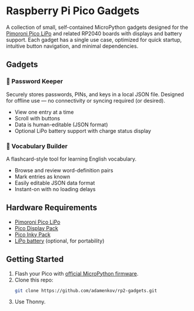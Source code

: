 # Raspberry Pi Pico Gadgets

A collection of small, self-contained MicroPython gadgets designed for the [Pimoroni Pico LiPo](https://shop.pimoroni.com/products/pico-lipo-16mb) and related RP2040 boards with displays and battery support. Each gadget has a single use case, optimized for quick startup, intuitive button navigation, and minimal dependencies.

## Gadgets

### 🔐 Password Keeper

Securely stores passwords, PINs, and keys in a local JSON file. Designed for offline use — no connectivity or syncing required (or desired).

- View one entry at a time
- Scroll with buttons
- Data is human-editable (JSON format)
- Optional LiPo battery support with charge status display

### 🧠 Vocabulary Builder

A flashcard-style tool for learning English vocabulary.

- Browse and review word-definition pairs
- Mark entries as known
- Easily editable JSON data format
- Instant-on with no loading delays

## Hardware Requirements

- [Pimoroni Pico LiPo](https://shop.pimoroni.com/products/pico-lipo-16mb)
- [Pico Display Pack](https://shop.pimoroni.com/products/pico-display-pack)
- [Pico Inky Pack](https://shop.pimoroni.com/products/pico-inky-pack)
- [LiPo battery](https://www.waveshare.com/pico-ups-b.htm) (optional, for portability)

## Getting Started

1. Flash your Pico with [official MicroPython firmware](https://micropython.org/download/).
2. Clone this repo:
   ```bash
   git clone https://github.com/adamenkov/rp2-gadgets.git
   ```
3. Use Thonny.
